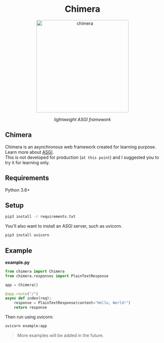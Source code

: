 <h1 align="center">Chimera</h1>  
<p align="center">
<img src="https://wallpapercave.com/wp/wp3733068.jpg" height="300" alt="chimera"/>
</p>
<p align="center"><i>lightweight ASGI framework</i> </p>

## Chimera

Chimera is an asynchronous web framework created for learning purpose. Learn more about <a href="https://asgi.readthedocs.io/en/latest/">ASGI</a>.  
This is not developed for production (`at this point`) and I suggested you to try it for learning only.  

## Requirements

Python 3.6+

## Setup

```bash
pip3 install -r requirements.txt
```

You'll also want to install an ASGI server, such as uvicorn.

```bash
pip3 install uvicorn
```

## Example

**example.py**
```python
from chimera import Chimera
from chimera.responses import PlainTextResponse

app = Chimera()

@app.route("/")
async def index(req):
    response = PlainTextResponse(content="Hello, World!")
    return response
```

Then run using uvicorn:

```bash
uvicorn example:app
```

> More examples will be added in the future.
